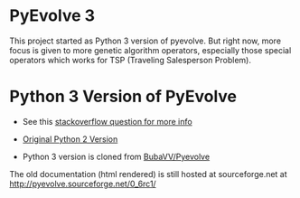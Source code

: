 # PyEvolve 3

This project started as Python 3 version of pyevolve.
But right now, more focus is given to more genetic algorithm operators, especially those special operators which works for TSP (Traveling Salesperson Problem).




# Python 3 Version of PyEvolve

- See this [stackoverflow question for more info](https://stackoverflow.com/questions/38647052/use-pyevolve-in-python-3/41539338)

- [Original Python 2 Version](https://github.com/perone/Pyevolve)

- Python 3 version is cloned from [BubaVV/Pyevolve](https://github.com/BubaVV/Pyevolve)


The old documentation (html rendered) is still hosted at sourceforge.net at http://pyevolve.sourceforge.net/0_6rc1/

